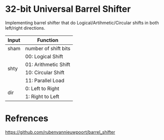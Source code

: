# 32-bit Universal Barrel Shifter
Implementing barrel shifter that do Logical/Artihmetic/Circular shifts in both left/right directions.
<table>
<thead>
  <tr>
    <th>Input</th>
    <th>Function</th>
  </tr>
</thead>
<tbody>
  <tr>
    <td>sham</td>
    <td>number of shift bits</td>
  </tr>
  <tr>
    <td rowspan="4">shty</td>
    <td>00: Logical Shift</td>
  </tr>
  <tr>
    <td>01: Arithmetic Shift</td>
  </tr>
  <tr>
    <td>10: Circular Shift</td>
  </tr>
  <tr>
    <td>11: Parallel Load</td>
  </tr>
  <tr>
    <td rowspan="2">dir</td>
    <td>0: Left to Right</td>
  </tr>
  <tr>
    <td>1: Right to Left</td>
  </tr>
</tbody>
</table>

# Refrences
https://github.com/rubenvannieuwpoort/barrel_shifter